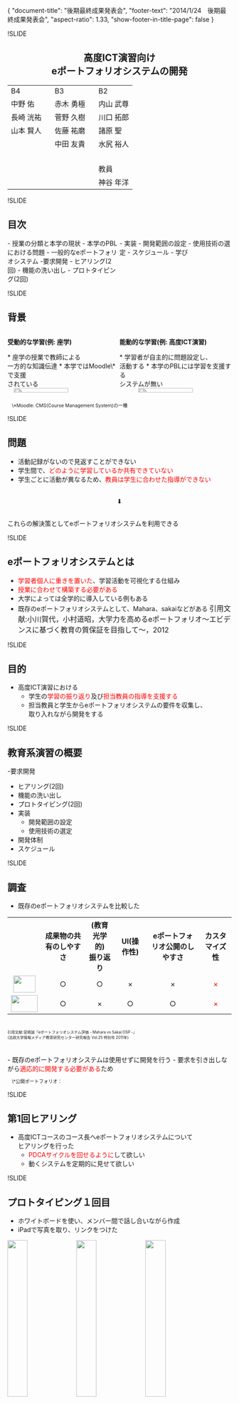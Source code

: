 {
    "document-title": "後期最終成果発表会",
    "footer-text": "2014/1/24　後期最終成果発表会", 
    "aspect-ratio": 1.33,
    "show-footer-in-title-page": false
}

!SLIDE

<center>

## 高度ICT演習向け<br>eポートフォリオシステムの開発 
<style>
  #meibo{
    margin-top: 10px;
  }
</style>

<table id="meibo">
<tr>
<td width=35%>B4</td>
<td width=35%>B3</td>
<td width=35%>B2</td>
</tr>
<tr>
<td>中野 佑</td>
<td>赤木 勇極</td>
<td>内山 武尊</td>
</tr>
<tr>
<td>長崎 洸祐</td>
<td>菅野 久樹</td>
<td>川口 拓郎</td>
</tr>
<tr>
<td>山本 賢人</td>
<td>佐藤 祐磨</td>
<td>諸原 聖</td>
</tr>
<tr>
<td>&nbsp;</td>
<td>中田 友貴</td>
<td>水尻 裕人</td>
</tr>
<tr>
<td>&nbsp;</td>
<td>&nbsp;</td>
<td>&nbsp;</td>
</tr>
<tr>
<td>&nbsp;</td>
<td>&nbsp;</td>
<td>教員</td>
</tr>
<tr>
<td>&nbsp;</td>
<td>&nbsp;</td>
<td>神谷 年洋</td>
</tr>
</table>
</center>

!SLIDE
## 目次
<div style="display:-webkit-box;display:-moz-box;">
<div style="width:50%; margin:0em e3m;">
- 授業の分類と本学の現状
- 本学のPBLにおける問題
- 一般的なeポートフォリオシステム
-要求開発
  - ヒアリング(2回)
  - 機能の洗い出し
  - プロトタイピング(2回)

</div>
<div style="width:50%; margin:0em e3m;">
- 実装
  - 開発範囲の設定
  - 使用技術の選定
- スケジュール
- 学び
</div>
</div>

!SLIDE
## 背景

<div style="display:-webkit-box;display:-moz-box;">
<div style="width:50%; margin:0em e3m;">
<p> <b>受動的な学習(例: 座学)</b></p>
* 座学の授業で教師による</br>一方的な知識伝達
* 本学ではMoodle\*で支援</br>されている
</div>
<div style="width:50%; margin:0em e3m;">

<p> <b>能動的な学習(例: 高度ICT演習)</b></p>
* 学習者が自主的に問題設定し、</br>活動する
* 本学のPBLには学習を支援する</br>システムが無い
</div>
</div>
</div>
</div>
<div style="display:-webkit-box;display:-moz-box;">
<div style="width:50%; margin:0em 1em;">
<img src="img/lecture.jpg" style="width:70%;height:70%;">
</div>
<div style="width:50%; margin:0em 1em;">
<img src="img/PBL.jpg" style="width:70%;height:70%;">
</div>
</div>

<p style="font-size:75%;margin-left:10px;　">\*Moodle: CMS(Course Management System)の一種</p>


!SLIDE

## 問題
- 活動記録がないので見返すことができない
- 学生間で、<font color = #ff0000>どのように学習しているか共有できていない</font>
- 学生ごとに活動が異なるため、<font color = #ff0000>教員は学生に合わせた指導ができない</font>
</br>
<center>&#11015;</center>
</br>
<p>これらの解決策としてeポートフォリオシステムを利用できる</p>

!SLIDE

## eポートフォリオシステムとは
- <font color = #ff0000>学習者個人に重きを置いた</font>、学習活動を可視化する仕組み
- <font color = #ff0000>授業に合わせて構築する必要がある</font>
- 大学によっては全学的に導入している例もある
- 既存のeポートフォリオシステムとして、Mahara、sakaiなどがある
<font size="3">引用文献:小川賀代，小村道昭，大学力を高めるeポートフォリオ〜エビデンスに基づく教育の質保証を目指して〜，2012</font>

!SLIDE

## 目的
- 高度ICT演習における
  - 学生の<font color = #ff0000>学習の振り返り</font>及び<font color = #ff0000>担当教員の指導を支援する</font>
  - 担当教員と学生からeポートフォリオシステムの要件を収集し、</br>取り入れながら開発をする
<!-- -->
<!-- - プロジェクトの進め方や最新技術に触れながら開発に関する知識を修得する(教育系PBLの目的) -->
<!-- -->

!SLIDE
## 教育系演習の概要
-要求開発
  - ヒアリング(2回)
  - 機能の洗い出し
  - プロトタイピング(2回)
- 実装
  - 開発範囲の設定
  - 使用技術の選定
- 開発体制
- スケジュール

!SLIDE
## 調査
- 既存のeポートフォリオシステムを比較した

<!-- MaharaとSakaiの比較画像 -->
<table id="solid" width="100%" align="center" >
<tr>
	<th></th>
	<th>成果物の共有のしやすさ</th>
	<th>(教育光学的)<br>振り返り</th>
	<th>UI(操作性)</th>
	<th>eポートフォリオ公開のしやすさ</th>
	<th>カスタマイズ性</th>
</tr>
<tr align="center">
<td><img src="img/SakaiLogolg.jpg" width="50" height="38"></td>
	<td>○</td>
	<td>○</td>
	<td>×</td>
	<td>×</td>
	<td><font color = #ff0000>×</font></td>
</tr>
<tr align="center">
	<td><img src="img/Mahara_logo.png" width="60" height="38"></td>
	<td>○</td>
	<td>×</td>
	<td>○</td>
	<td>○</td>
	<td><font color = #ff0000>×</font></td>
</tr>
</table>
<br>
<font style="font-size: 60%; margin-top: 1.5em;">引用文献:宮崎誠「eポートフォリオシステム評価 - Mahara vs Sakai OSP -」</br>(法政大学情報メディア教育研究センター研究報告 Vol.25 特別号 2011年) </font>
</br></br></br>
- 既存のeポートフォリオシステムは使用せずに開発を行う
  - 要求を引き出しながら<font color = #ff0000>適応的に開発する必要がある</font>ため
<p style="font-size:75%;margin-left:10px;　">\*公開ポートフォリオ：</p>
<!-- TODO公開→公開eポートフォリオ -->

!SLIDE

## 第1回ヒアリング
- 高度ICTコースのコース長へeポートフォリオシステムについて</br>ヒアリングを行った
  - <font color = #ff0000>PDCAサイクルを回せるように</font>して欲しい
  - 動くシステムを定期的に見せて欲しい

!SLIDE

## プロトタイピング１回目
- ホワイトボードを使い、メンバー間で話し合いながら作成
- iPadで写真を取り、リンクをつけた
<img style="width:30%;" src="img/IMG_0042.JPG" align = "center">
<img style="width:30%;" src="img/IMG_0043.JPG" align = "center">
<img style="width:30%;" src="img/IMG_0045.JPG" align = "center">

!SLIDE

## 第2回ヒアリング
- ７月にICTコース長にヒアリング
  - 学生はどのように使うのか
  - 先生はどのように使うのか
  - どのような機能が必要か

!SLIDE

## プロトタイピング２回目
- 実装するシステムをメンバー間で共有するために画面設計を行った
<img style="width:100%;" src="img/goal.png">

!SLIDE

## 洗い出された機能一覧
- ゴール管理機能
- 日誌投稿機能
- 成果物管理機能
- eポートフォリオ作成機能
- フィードバック機能
- グループ管理機能

!SLIDE

## PDCAサイクルと機能の対応
<img src="img/portbacker.png" style="width:53%;height:53%;" align = "right">
### Plan  
  <p style="margin-left: 20pt"><span class="test"> ゴール管理機能</span></p>
### Do
  <p style="margin-left: 20pt">
  <span class="test"> 日誌投稿機能</span>
  </br>
  <span class="test"> 成果物管理機能</span>
  </p>
### Check
  <p style="margin-left: 20pt">
  <span class="test"> eポートフォリオ作成機能</span></p>
### Action
  <p style="margin-left: 20pt">
  <span class="test"> フィードバック機能</span>
  </p>

!SLIDE
## ゴール管理機能
- 学習者が<font color = #ff0000>学習目標をたてて</font>、目標達成までの過程を可視化する機能
 - 長期的なゴールが入力できる
 - ゴールの達成度をバーンアップチャートで表示する

 <img src="img/screendiagram/goalrogo-03.png" style="width:40%;height:40%;float:left">
 <p style="font-size:75%;margin-left:40px;margin-top:50px"><b>\*ゴールの数が増減した場合でも進捗状況が判断しやすい</font></p>

!SLIDE
## 日誌投稿機能
- 日々の活動をから、<font color = #ff0000>新たな発見や学び、困ったこと</font>を投稿できる
 - 短い文章で、システムに蓄積できる
 - ゴールと日誌の関連付けがされる

 <img src="img/screendiagram/personalrogo-01.png" style="width:38%;height:38%;">

!SLIDE
## 成果物管理機能
- 活動によって生成された成果物をシステムに蓄積する
 - システムへPDFやソースコードのアップロードなどが行える
 - WebDAV機能で、ファイルソフトを使ってアップロードできる
   <img src="img/d&dImage.png" style="width:72%;height:72%;">

!SLIDE
## eポートフォリオ作成機能
- <font color = #ff0000>行ってきた活動を振り返り</font>、ひとつの形式にまとめる機能
 - ゴール、日誌、成果物からそれぞれ載せることができる
 - エクスポートすることができる
 - 学外の人向けにeポートフォリオを作成することができる
 
  <img src="img/screendiagram/portfoliologo-02.png" style="width:35%;height:35%;">

!SLIDE
## フィードバック機能
- 教員が、学習者の学習状況を把握し、<font color = #ff0000>指導するのを支援する</font>機能
 - 学習者が作成したeポートフォリオへコメントをする
 <img src="img/feedback.png" style="width:45%;height:45%;">

<!-- -->
<!-- ## システム全体図 -->
<!-- <center> -->
<!-- <img src="img/portbacker.png" style="width:53%;height:53%;"> -->
<!-- </center> -->
<!--  -->

!SLIDE
## 実装範囲の設定

<img style="width:100%; margin-top:8%;" src="img/tellfn.png" align = "center">
- <font color = #ff0000>ゴール設定、日誌投稿、eポートフォリオ作成機能</font>に力を入れて開発した
- 成果物管理機能は一部機能を限定して開発した
- フィードバック機能やグループ管理機能は実装範囲外とした

!SLIDE

## ゴール管理機能
<ul>
<li> 実装予定だった機能
<ul>
<li class="li-ballot-checked">長期的なゴールの入力</li> 
<li class="li-ballot-checked"> 短期的なゴールの入力</li>
<li class="li-ballot-checked"> グラフ表示</li>
<li class="li-ballot-checked"> ゴールの削除</li>
</ul>
</ul>

## 日誌投稿機能

<ul>
<li> 実装予定だった機能
<ul>
<li class="li-ballot-checked">日誌の投稿</li> 
<li class="li-ballot-checked"> 短期的なゴールとの結びつけ</li>
<li class="li-ballot">日誌をゴールによって分類</li>
<li class="li-ballot"> 他人の日誌を閲覧</li>
</ul>
</ul>

!SLIDE

## 成果物管理機能
<ul>
<li> 実装予定だった機能
<ul>
<li class="li-ballot-checked">Webからのファイルアップロード</li> 
<li class="li-ballot">WebDAV機能によるアップロード</li>
</ul>
</ul>

</br>

## eポートフォリオ作成機能
<ul>
<li> 実装予定だった機能
<ul>
<li class="li-ballot-checked">成果物管理のみ載せる</li> 
<li class="li-ballot">ゴール、日誌から載せる</li>
<li class="li-ballot">エクスポートができる</li>
<li class="li-ballot">学外向けに公開できる</li>
</ul>
</ul>


!SLIDE

## グループ管理機能
<ul>
<li class="li-ballot">グループ管理機能は実装しなかった
<ul>
<li>グループに持たせる役割を決めることができなかった</li>
</ul>
</li>
</ul>

</br>
## フィードバック機能
<ul>
<li class="li-ballot">フィードバック機能は実装できなかった
<ul>
<li>LDAP認証ができておらず他の人との連携ができなかった</li>
</ul>
</li>
</ul>

!SLIDE

## 開発体制
<center>
<img src="img/kaihatsutaisei2.png" style="width:55%;height:55%;">
</center>

!SLIDE

## 全体のスケジュール
<img style="width:75%" src="img/sukesuke.png" align = "center">

!SLIDE

## 学び
<ul>
<li>演習を通して自分の知らなかった技術を知ることができたので</br>視野が広がった</br>(B4・情報デザインコース)
<li>チケット駆動開発とGitの仕組みについて知れた</br>(B2・情報システムコース)
<li>ソフトウェア開発の一連の流れを体験することができた</br>(B2・情報システムコース)
<li>ペーパープロトタイピングの手法などデザインの技術を</br>取り入れることができた</br>(B4・情報システムコース)
</ul>

!SLIDE

## まとめ
- 受動的学習と能動的学習の説明
- 能動的学習の支援がされていない
- 高度ICT演習の学習および指導を支援
- 実装範囲を定めてeポートフォリオシステムを開発
<!--結論だけを書く-->
